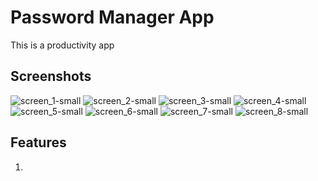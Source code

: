 # Password Manager App
This is a productivity app

## Screenshots

![screen_1-small](https://user-images.githubusercontent.com/67537548/133206518-93b21bae-429d-4201-ab66-0d6be3c870ca.png)
![screen_2-small](https://user-images.githubusercontent.com/67537548/133206522-1fc1c5a6-dadc-4cd0-ba3e-8543d2330806.png)
![screen_3-small](https://user-images.githubusercontent.com/67537548/133206528-1f211df4-b549-400f-9b8b-18f5450a3a01.png)
![screen_4-small](https://user-images.githubusercontent.com/67537548/133206531-74bfd752-6eea-4074-822f-95f29b0dbbb1.png)
![screen_5-small](https://user-images.githubusercontent.com/67537548/133206501-81fe9f50-94a4-4416-8eca-16d42bbdf80c.png)
![screen_6-small](https://user-images.githubusercontent.com/67537548/133206510-acf7c79c-f355-4a9c-a6b8-1ad0370c05e7.png)
![screen_7-small](https://user-images.githubusercontent.com/67537548/133206512-e721b6b9-8dd2-45a5-bd2c-2d2f4a3677a7.png)
![screen_8-small](https://user-images.githubusercontent.com/67537548/133206514-702a716e-bb7c-4aec-adb3-4d1fef9f3039.png)

## Features

1. 


